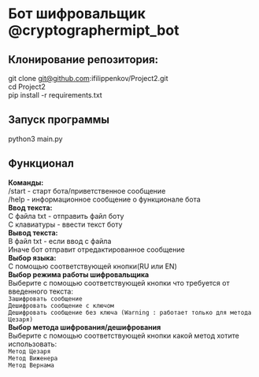 # Бот шифровальщик @cryptographermipt_bot
## Клонирование репозитория:
git clone git@github.com:ifilippenkov/Project2.git<br>
cd Project2 <br>
pip install -r requirements.txt <br>
## Запуск программы
python3 main.py <br>
## Функционал
**Команды:** <br>
/start - старт бота/приветственное сообщение <br>
/help - информационное сообщение о функционале бота <br>
**Ввод текста:** <br>
C файла txt - отправить файл боту<br>
С клавиатуры - ввести текст боту <br>
**Вывод текста:** <br>
В файл txt - если ввод с файла<br>
Иначе бот отправит отредактированное сообщение<br>
**Выбор языка:** <br>
С помощью соответствующей кнопки(RU или EN) <br>
**Выбор режима работы шифровальщика** <br>
Выберите с помощью соответствующей кнопки что требуется от введенного текста: <br>
`Зашифровать сообщение` <br>
`Дешифровать сообщение с ключом` <br>
`Дешифровать сообщение без ключа (Warning : работает только для метода Цезаря)` <br>
**Выбор метода шифрования/дешифрования** <br>
Выберите с помощью соответствующей кнопки какой метод хотите использовать: <br>
`Метод Цезаря` <br>
`Метод Виженера` <br>
`Метод Вернама` <br>
